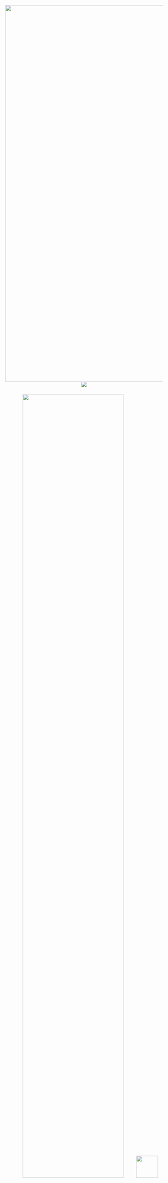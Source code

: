 <img src= "https://user-images.githubusercontent.com/72058182/185760299-082c240f-0e4e-425e-922a-63aecbcd4825.jpg" width="1200px">

<center>
<center>

<img src="https://user-images.githubusercontent.com/72058182/196842843-a6d40fb0-6c4f-4a9d-90f4-373f6c877a2f.png">
 
### <img src="https://user-images.githubusercontent.com/72058182/196829939-db203b0e-3eab-4351-a864-8105c455573a.png" width="80%" height="auto"><img src="https://user-images.githubusercontent.com/72058182/196844917-4d8b26ce-add9-4d2f-85c8-63c58becb54c.png" width="70px">   <img src="https://i.gifer.com/origin/e3/e3625ebc70ccaed5f2414dc14b3c1d3b_w200.webp" width="30px"></h2></h2>
<br>
<!-- PRIMEIROS CARDS -->
<div align="center">
<table align="center" border="0px">
     <tr valign="center">
       <td align="center"><img src="https://github-profile-summary-cards.vercel.app/api/cards/profile-details?username=Mel-iza&theme=vue" height="200" width="600cm"><img src="http://github-profile-summary-cards.vercel.app/api/cards/productive-time?username=Mel-iza&theme=vue&utcOffset=8" height="200" width=""></td>
      
<!-- <td align="center"><img src="http://github-profile-summary-cards.vercel.app/api/cards/productive-time?username=Mel-iza&theme=vue&utcOffset=8" height="200" width="100"></td>-->
</table>
</div>


<!-- ABOUT ME -->
<img src="https://user-images.githubusercontent.com/72058182/185769297-6b002c62-8425-4a87-84ee-1a393a7f3b6a.png" width="20px" height="20px"><img src="https://user-images.githubusercontent.com/72058182/196829098-406be351-7869-4be7-94fe-73f2ab76bf50.png" height="40px">   <br>
I am a persevering and creative person open to new experiences, ideas, projects, who loves to think about problems, abstractions and hypotheses.
Currently I work as a Junior Machine Learning Engineer at Weni evaluating, monitoring and integrating artificial intelligence models using NLP (Natural Language Processing) techniques to improve the communication of intelligent agents (Chatbots) within the product area. I am also a tutor for Data Science and Machine Learning projects at Tera, helping and structuring student service flows, as well as questions about course projects. I am a technology student in Systems Analysis and Development (FATEC) and a Bachelor of Philosophy (UFOP). I was a student in the Python “Pytech” study workshop at Fatec (2021), Python course for natural language processing offered by ICMC/USP (2021) and Tera's Data Science and Machine Learning Bootcamp. I participated in WomakersCode's "Elas na AI" program (2021), in which I was trained for the Microsoft AI-900 Azure AI Fundamentals certification.
<br>
<!-- INTERESTED IN -->
<img src="https://user-images.githubusercontent.com/72058182/185769297-6b002c62-8425-4a87-84ee-1a393a7f3b6a.png" width="20px" height="20px"><img src="https://user-images.githubusercontent.com/72058182/196829316-2f079508-b212-40ea-a239-9174fb05d08d.png" height="40px"><br>**Artificial intelligence  <img src="https://user-images.githubusercontent.com/72058182/196828116-12780c92-26b2-45f0-86b3-9ed9e4e94e33.png" height="16px">  Ethics <img src="https://user-images.githubusercontent.com/72058182/196828116-12780c92-26b2-45f0-86b3-9ed9e4e94e33.png" height="16px">  Python <img src="https://user-images.githubusercontent.com/72058182/196828116-12780c92-26b2-45f0-86b3-9ed9e4e94e33.png" height="16px">  Machine Learning <img src="https://user-images.githubusercontent.com/72058182/196828116-12780c92-26b2-45f0-86b3-9ed9e4e94e33.png" height="16px">  Statistics <img src="https://user-images.githubusercontent.com/72058182/196828116-12780c92-26b2-45f0-86b3-9ed9e4e94e33.png" height="16px">  SQL <img src="https://user-images.githubusercontent.com/72058182/196828116-12780c92-26b2-45f0-86b3-9ed9e4e94e33.png" height="16px">  Data Science <img src="https://user-images.githubusercontent.com/72058182/196828116-12780c92-26b2-45f0-86b3-9ed9e4e94e33.png" height="16px">  NLP (Natural Language Processing) <img src="https://user-images.githubusercontent.com/72058182/196828116-12780c92-26b2-45f0-86b3-9ed9e4e94e33.png" height="16px">  Logic** <br><br>

<!-- PRONOMES E FUN FACT -->
<img src="https://user-images.githubusercontent.com/72058182/197366102-5b129990-bd07-4e16-945b-879c71c69a7e.png" height="15cm" width="15">  **My Pronouns:** She/Her <br>
<img src="https://user-images.githubusercontent.com/72058182/197366102-5b129990-bd07-4e16-945b-879c71c69a7e.png" height="15cm" width="15">  **Funfact:** I love games, horror and sci-fi movies and detective fiction books.


          
<img src="https://user-images.githubusercontent.com/72058182/196842843-a6d40fb0-6c4f-4a9d-90f4-373f6c877a2f.png">
<br> 
<div align="center">
<a href="https://github.com/anuraghazra/github-readme-stats">
  <img height="175cm"  width="" src="https://github-readme-stats.vercel.app/api?username=Mel-iza&show_icons=true&theme=vue" />
<a href="https://github.com/anuraghazra/github-readme-stats">
  <img height="175cm" width="" src="https://github-readme-stats.vercel.app/api/top-langs/?username=Mel-iza&layout=compact&show_icons=true&theme=vue" />



<table width="320px">
    <tbody>
        <tr valign="top">
            <td width="80px" align="center">
            <span><strong>Python</strong></span><br>
            <img height="32px" src="https://cdn.jsdelivr.net/gh/devicons/devicon/icons/python/python-original.svg">
            </td>
            <td width="80px" align="center">
            <span><strong>Jupyter</strong></span><br>
            <img height="32" src="https://cdn.jsdelivr.net/gh/devicons/devicon/icons/jupyter/jupyter-original-wordmark.svg">
            </td>
            <td width="80px" align="center">
            <span><strong>Pandas</strong></span><br>
            <img height="32" src="https://cdn.jsdelivr.net/gh/devicons/devicon/icons/pandas/pandas-original-wordmark.svg">
            </td>
            <td width="80px" align="center">
            <span><strong>SQL</strong></span><br>
            <img height="32" src="https://cdn.jsdelivr.net/gh/devicons/devicon/icons/mysql/mysql-original.svg">
            </td>
            <td width="80px" align="center">
            <span><strong>git</strong></span><br>
            <img height="32px" src="https://cdn.jsdelivr.net/gh/devicons/devicon/icons/git/git-plain.svg">
            </td>
            <td width="80px" align="center">
            <span><strong>GitHub</strong></span><br>
            <img height="32px" src="https://cdn.jsdelivr.net/gh/devicons/devicon/icons/github/github-original.svg">
            <td width="80px" align="center">
            <span><strong>Docker</strong></span><br>
            <img height="32px" src="https://cdn.jsdelivr.net/gh/devicons/devicon/icons/docker/docker-plain-wordmark.svg">
            </td>
            <td width="80px" align="center">
            <span><strong>Ubuntu</strong></span><br>
            <img height="32px" src="https://cdn.jsdelivr.net/gh/devicons/devicon/icons/ubuntu/ubuntu-plain-wordmark.svg">
            </td>
            <td width="80px" align="center">
            <span><strong>Canva</strong></span><br>
            <img height="32px" src="https://cdn.jsdelivr.net/gh/devicons/devicon/icons/canva/canva-original.svg">
            </td>
            </td>
            <td width="80px" align="center">
            <span><strong>Photoshop</strong></span><br>
            <img height="32px" src="https://cdn.jsdelivr.net/gh/devicons/devicon/icons/photoshop/photoshop-line.svg">
            </td>
        </tr>
  </tbody>
</table>
</div>
<br>  

<!-- CARDS DE CONTATO -->
<div align="center">
<a href="https://www.linkedin.com/in/mel-5664a1bb/">
<img src="https://user-images.githubusercontent.com/72058182/196839651-3ba16a98-856d-44c6-b8d4-9e44b0c3e5e3.png" width="13.5%" height="auto" > <a href="mailto:meliza.caug@gmail.com"><img src="https://user-images.githubusercontent.com/72058182/196839861-bb413d6d-5870-42fa-a863-915e253c3f23.png" width="13.5%" height="auto" > <a href="mailto:mel.augusto@fatec.sp.gov.br"><img src="https://user-images.githubusercontent.com/72058182/196839876-1b15a1d2-9a46-4e27-ad09-73f49c6cf458.png" width="13.5%" height="auto" > <a href="mailto:mel.augusto@weni.ai"><img src="https://user-images.githubusercontent.com/72058182/196840803-3e613295-905e-4f87-9034-7f7be0de07ed.png" width="13.5%" height="auto" > <a href="https://medium.com/@meliza-caug"><img src="https://user-images.githubusercontent.com/72058182/196858399-906338f6-f506-4056-95dc-7671df3ca4dd.png" height="auto" width="13.5%"> <a href="@Mel-Iza"><img src="https://user-images.githubusercontent.com/72058182/197365677-9cf68660-52ba-4fa5-8e70-31e00a90c289.png" height="auto" width="13.5%">
</div>

<img src="https://user-images.githubusercontent.com/72058182/196842843-a6d40fb0-6c4f-4a9d-90f4-373f6c877a2f.png">

<!-- ROBOZINHO E PROFILE VIEWS -->
<div align="center">
<img src="https://user-images.githubusercontent.com/72058182/196859541-f07af2f4-474f-4c59-a7e5-5451b92b2372.gif" height="80px" width="">
<img src="https://komarev.com/ghpvc/?username=Mel-iza&color=86ccb6&style=for-the-badge" height="" width="">
</div>

<div align="center">

</div>





<!-- -->
<!--
**Mel-iza/Mel-Iza** is a ✨ _special_ ✨ repository because its `README.md` (this file) appears on your GitHub profile.

Here are some ideas to get you started:

- 🔭 I’m currently working on ...
- 🌱 I’m currently learning ...
- 👯 I’m looking to collaborate on ...
- 🤔 I’m looking for help with ...
- 💬 Ask me about ...
- 📫 How to reach me: ...
- 😄 Pronouns: ...
- ⚡ Fun fact: ...
-->

